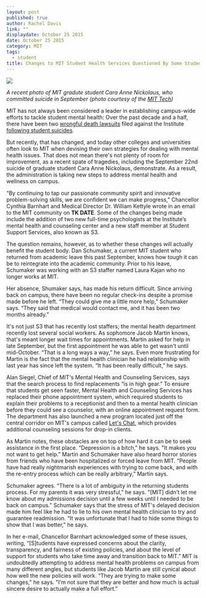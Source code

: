 ```yaml
---
layout: post
published: true
author: Rachel Davis
link: ""
displaydate: October 25 2015
date: October 25 2015
category: MIT
tags: 
  - student
title: Changes to MIT Student Health Services Questioned By Some Students
---
```


![](http://tech.mit.edu/V135/N23/graphics/thumb-lg-nickolaus.jpg)

_A recent photo of MIT gradute student Cara Anne Nickolaus, who committed suicide in September (photo courtesy of the [MIT Tech](http://tech.mit.edu/V135/N23/nickolaus.html))_

MIT has not always been considered a leader in establishing campus-wide efforts to tackle student mental health: Over the past decade and a half, there have been two [wrongful death lawsuits](http://tech.mit.edu/V125/N30/shin71405.html) filed against the Institute [following student suicides](http://tech.mit.edu/V135/N1/lawsuit.html).

But recently, that has changed, and today other colleges and universities often look to MIT when devising their own strategies for dealing with mental health issues. That does not mean there's not plenty of room for improvement, as a recent spate of tragedies, including the September 22nd suicide of graduate student Cara Anne Nickolaus, demonstrate. As a result, the administration is taking new steps to address mental health and wellness on campus. 

“By continuing to tap our passionate community spirit and innovative problem-solving skills, we are confident we can make progress," Chancellor Cynthia Barnhart and  Medical Director Dr. William Kettyle wrote in an email to the MIT community on **TK DATE**. Some of the changes being made include the addition of two new full-time psychologists at the Institute’s mental health and counseling center and a new staff member at Student Support Services, also known as S3. 

The question remains, however, as to whether these changes will actually benefit the student body. Dan Schumaker, a current MIT student who returned from academic leave this past September, knows how tough it can be to reintegrate into the academic community. Prior to his leave, Schumaker was working with an S3 staffer named Laura Kajan who no longer works at MIT. 

Her absence, Shumaker says, has made his return difficult. Since arriving back on campus, there have been no regular check-ins despite a promise made before he left. “They could give me a little more help,” Schumaker says. “They said that medical would contact me, and it has been two months already.”

It's not just S3 that has recently lost staffers; the mental health department recently lost several social workers. As sophomore Jacob Martin knows, that's meant longer wait times for appointments. Martin asked for help in late September, but the first appointment he was able to get wasn't until mid-October. “That is a long ways a way,” he says. Even more frustrating for Martin is the fact that the mental health clinician he had relationship with last year has since left the system. “It has been really difficult,” he says.

Alan Siegel, Chief of MIT's Mental Health and Counseling Services, says that the search process to find replacements “is in high gear.” To ensure that students get seen faster, Mental Health and Counseling Services has replaced their phone appointment system, which  required students to explain their problems to a receptionist and then to a mental health clinician before they could see a counselor, with an online appointment request form. The department has also launched a new program located just off the central corridor on MIT's campus called [Let's Chat](https://medical.mit.edu/faqs/lets-chat), which provides additional counseling sessions for drop-in clients. 

As Martin notes, these obstacles are on top of how hard it can be to seek assistance in the first place. “Depression is a bitch," he says. "It makes you not want to get help.” Martin and Schumaker have also heard horror stories from friends who have been hospitalized or forced leave from MIT. “People have had really nightmarish experiences with trying to come back, and with the re-entry process which can be really arbitrary,” Martin says.

Schumaker agrees. “There is a lot of ambiguity in the returning students process. For my parents it was very stressful," he says. "[MIT] didn’t let me know about my admissions decision until a few weeks until I needed to be back on campus.” Schumaker says that the stress of MIT's delayed decision made him feel like he had to lie to his own mental health clinician to try and guarantee readmission. “It was unfortunate that I had to hide some things to show that I was better,” he says.

In her e-mail, Chancellor Barnhart acknowledged some of these issues, writing, “[S]tudents have expressed concerns about the clarity, transparency, and fairness of existing policies, and about the level of support for students who take time away and transition back to MIT.” MIT is undoubtedly attempting to address mental health problems on campus from many different angles, but students like Jacob Martin are still cynical about how well the new policies will work. “They are trying to make some changes," he says. "I’m not sure that they are better and how much is actual sincere desire to actually make a full effort.”
